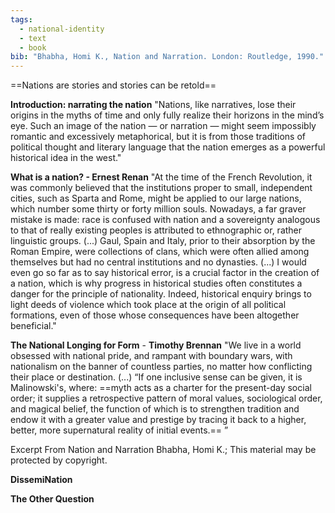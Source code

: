 ```yaml
---
tags:
  - national-identity
  - text
  - book
bib: "Bhabha, Homi K., Nation and Narration. London: Routledge, 1990."
---
```

==Nations are stories and stories can be retold==

**Introduction: narrating the nation**
"Nations, like narratives, lose their origins in the myths of time and only fully realize their horizons in the mind’s eye. Such an image of the nation — or narration — might seem impossibly romantic and excessively metaphorical, but it is from those traditions of political thought and literary language that the nation emerges as a powerful historical idea in the west."

**What is a nation? - Ernest Renan**
"At the time of the French Revolution, it was commonly believed that the institutions proper to small, independent cities, such as Sparta and Rome, might be applied to our large nations, which number some thirty or forty million souls. Nowadays, a far graver mistake is made: race is confused with nation and a sovereignty analogous to that of really existing peoples is attributed to ethnographic or, rather linguistic groups.
(...)
Gaul, Spain and Italy, prior to their absorption by the Roman Empire, were collections of clans, which were often allied among themselves but had no central institutions and no dynasties.
(...)
I would even go so far as to say historical error, is a crucial factor in the creation of a nation, which is why progress in historical studies often constitutes a danger for the principle of nationality. Indeed, historical enquiry brings to light deeds of violence which took place at the origin of all political formations, even of those whose consequences have been altogether beneficial."

**The National Longing for Form** - **Timothy Brennan**
"We live in a world obsessed with national pride, and rampant with boundary wars, with nationalism on the banner of countless parties, no matter how conflicting their place or destination.
(...)
“If one inclusive sense can be given, it is Malinowski's, where: ==myth acts as a charter for the present-day social order; it supplies a retrospective pattern of moral values, sociological order, and magical belief, the function of which is to strengthen tradition and endow it with a greater value and prestige by tracing it back to a higher, better, more supernatural reality of initial events.==
”

Excerpt From
Nation and Narration
Bhabha, Homi K.; 
This material may be protected by copyright.

**DissemiNation**

**The Other Question**

